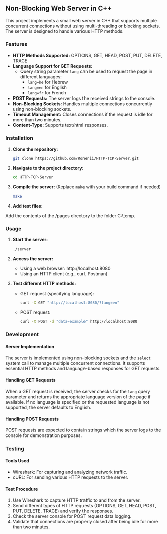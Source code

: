 ## Non-Blocking Web Server in C++

This project implements a small web server in C++ that supports multiple concurrent connections without using multi-threading or blocking sockets. The server is designed to handle various HTTP methods.

### Features

* **HTTP Methods Supported:** OPTIONS, GET, HEAD, POST, PUT, DELETE, TRACE
* **Language Support for GET Requests:**
    * Query string parameter `lang` can be used to request the page in different languages:
        * `lang=he` for Hebrew
        * `lang=en` for English
        * `lang=fr` for French
* **POST Requests:** The server logs the received strings to the console.
* **Non-Blocking Sockets:** Handles multiple connections concurrently using non-blocking sockets.
* **Timeout Management:** Closes connections if the request is idle for more than two minutes.
* **Content-Type:** Supports text/html responses.

### Installation

1. **Clone the repository:**

   ```bash
   git clone https://github.com/Ronenii/HTTP-TCP-Server.git
   ```

2. **Navigate to the project directory:**

   ```bash
   cd HTTP-TCP-Server
   ```

3. **Compile the server:** (Replace `make` with your build command if needed)

   ```bash
   make
   ```

4. **Add test files:**

Add the contents of the /pages directory to the folder C:\temp.


### Usage

1. **Start the server:**

   ```bash
   ./server
   ```

2. **Access the server:**

   * Using a web browser: http://localhost:8080
   * Using an HTTP client (e.g., curl, Postman)

3. **Test different HTTP methods:**

   * GET request (specifying language):
     ```bash
     curl -X GET "http://localhost:8080/?lang=en"
     ```
   * POST request:
     ```bash
     curl -X POST -d "data=example" http://localhost:8080
     ```

### Development

#### Server Implementation

The server is implemented using non-blocking sockets and the `select` system call to manage multiple concurrent connections. It supports essential HTTP methods and language-based responses for GET requests.

#### Handling GET Requests

When a GET request is received, the server checks for the `lang` query parameter and returns the appropriate language version of the page if available. If no language is specified or the requested language is not supported, the server defaults to English.

#### Handling POST Requests

POST requests are expected to contain strings which the server logs to the console for demonstration purposes.

### Testing

#### Tools Used

* Wireshark: For capturing and analyzing network traffic.
* cURL: For sending various HTTP requests to the server.

#### Test Procedure

1. Use Wireshark to capture HTTP traffic to and from the server.
2. Send different types of HTTP requests (OPTIONS, GET, HEAD, POST, PUT, DELETE, TRACE) and verify the responses.
3. Check the server console for POST request data logging.
4. Validate that connections are properly closed after being idle for more than two minutes.
